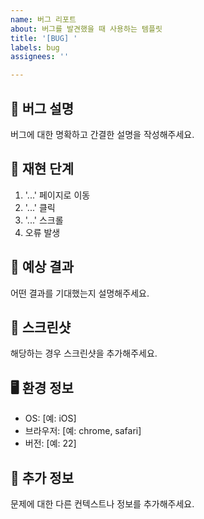 ```yaml
---
name: 버그 리포트
about: 버그를 발견했을 때 사용하는 템플릿
title: '[BUG] '
labels: bug
assignees: ''

---
```


## 🐛 버그 설명
버그에 대한 명확하고 간결한 설명을 작성해주세요.

## 🔄 재현 단계
1. '...' 페이지로 이동
2. '...' 클릭
3. '...' 스크롤
4. 오류 발생

## 🎯 예상 결과
어떤 결과를 기대했는지 설명해주세요.

## 📸 스크린샷
해당하는 경우 스크린샷을 추가해주세요.

## 🖥️ 환경 정보
- OS: [예: iOS]
- 브라우저: [예: chrome, safari]
- 버전: [예: 22]

## 📝 추가 정보
문제에 대한 다른 컨텍스트나 정보를 추가해주세요.
